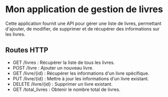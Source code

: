 # Mon application de gestion de livres

Cette application fournit une API pour gérer une liste de livres, permettant d'ajouter, de modifier, de supprimer et de récupérer des informations sur les livres.

## Routes HTTP

- GET /livres : Récupérer la liste de tous les livres.
- POST /livre : Ajouter un nouveau livre.
- GET /livre/{id} : Récupérer les informations d'un livre spécifique.
- PUT /livre/{id} : Mettre à jour les informations d'un livre existant.
- DELETE /livre/{id} : Supprimer un livre existant.
- GET /total_livres : Obtenir le nombre total de livres.
